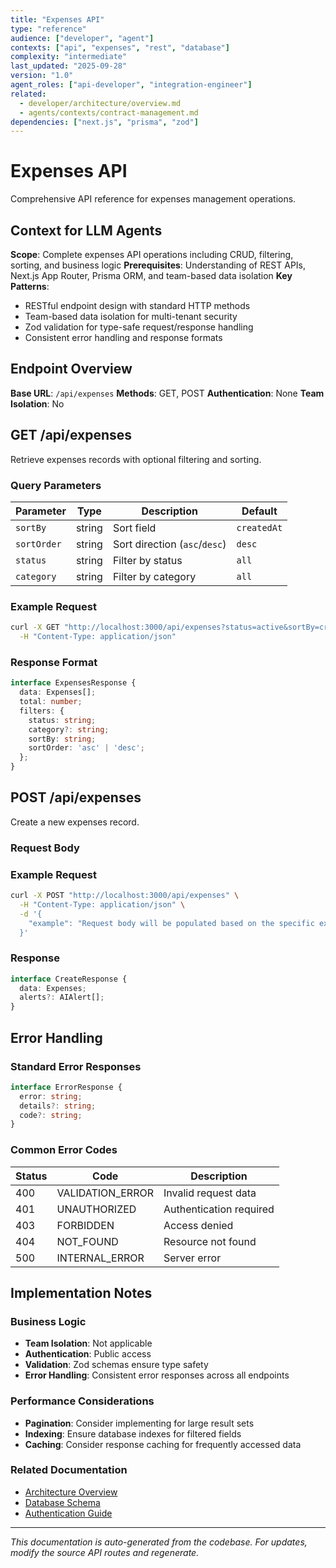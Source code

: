 ```yaml
---
title: "Expenses API"
type: "reference"
audience: ["developer", "agent"]
contexts: ["api", "expenses", "rest", "database"]
complexity: "intermediate"
last_updated: "2025-09-28"
version: "1.0"
agent_roles: ["api-developer", "integration-engineer"]
related:
  - developer/architecture/overview.md
  - agents/contexts/contract-management.md
dependencies: ["next.js", "prisma", "zod"]
---
```


# Expenses API

Comprehensive API reference for expenses management operations.

## Context for LLM Agents

**Scope**: Complete expenses API operations including CRUD, filtering, sorting, and business logic
**Prerequisites**: Understanding of REST APIs, Next.js App Router, Prisma ORM, and team-based data isolation
**Key Patterns**:
- RESTful endpoint design with standard HTTP methods
- Team-based data isolation for multi-tenant security
- Zod validation for type-safe request/response handling
- Consistent error handling and response formats


## Endpoint Overview

**Base URL**: `/api/expenses`
**Methods**: GET, POST
**Authentication**: None
**Team Isolation**: No


## GET /api/expenses

Retrieve expenses records with optional filtering and sorting.

### Query Parameters

| Parameter | Type | Description | Default |
|-----------|------|-------------|---------|
| `sortBy` | string | Sort field | `createdAt` |
| `sortOrder` | string | Sort direction (`asc`/`desc`) | `desc` |
| `status` | string | Filter by status | `all` |
| `category` | string | Filter by category | `all` |

### Example Request

```bash
curl -X GET "http://localhost:3000/api/expenses?status=active&sortBy=createdAt&sortOrder=desc" \
  -H "Content-Type: application/json"
```

### Response Format

```typescript
interface ExpensesResponse {
  data: Expenses[];
  total: number;
  filters: {
    status: string;
    category?: string;
    sortBy: string;
    sortOrder: 'asc' | 'desc';
  };
}
```



## POST /api/expenses

Create a new expenses record.

### Request Body



### Example Request

```bash
curl -X POST "http://localhost:3000/api/expenses" \
  -H "Content-Type: application/json" \
  -d '{
    "example": "Request body will be populated based on the specific expenses schema"
  }'
```

### Response

```typescript
interface CreateResponse {
  data: Expenses;
  alerts?: AIAlert[];
}
```






## Error Handling

### Standard Error Responses

```typescript
interface ErrorResponse {
  error: string;
  details?: string;
  code?: string;
}
```

### Common Error Codes

| Status | Code | Description |
|--------|------|-------------|
| 400 | VALIDATION_ERROR | Invalid request data |
| 401 | UNAUTHORIZED | Authentication required |
| 403 | FORBIDDEN | Access denied |
| 404 | NOT_FOUND | Resource not found |
| 500 | INTERNAL_ERROR | Server error |



## Implementation Notes

### Business Logic
- **Team Isolation**: Not applicable
- **Authentication**: Public access
- **Validation**: Zod schemas ensure type safety
- **Error Handling**: Consistent error responses across all endpoints

### Performance Considerations
- **Pagination**: Consider implementing for large result sets
- **Indexing**: Ensure database indexes for filtered fields
- **Caching**: Consider response caching for frequently accessed data

### Related Documentation
- [Architecture Overview](../../developer/architecture/overview.md)
- [Database Schema](../../developer/architecture/database.md)
- [Authentication Guide](../../developer/authentication.md)

---

*This documentation is auto-generated from the codebase. For updates, modify the source API routes and regenerate.*